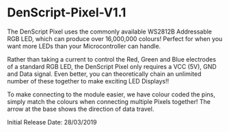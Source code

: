 # DenScript-Pixel-V1.1

The DenScript Pixel uses the commonly available WS2812B Addressable RGB LED, which can produce over 16,000,000 colours! Perfect for when you want more LEDs than your Microcontroller can handle.

Rather than taking a current to control the Red, Green and Blue electrodes of a standard RGB LED, the DenScript Pixel only requires a VCC (5V), GND and Data signal. Even better, you can theoretically chain an unlimited number of these together to make exciting LED Displays!!

To make connecting to the module easier, we have colour coded the pins, simply match the colours when connecting multiple Pixels together! The arrow at the base shows the direction of data travel.

Initial Release Date: 28/03/2019
